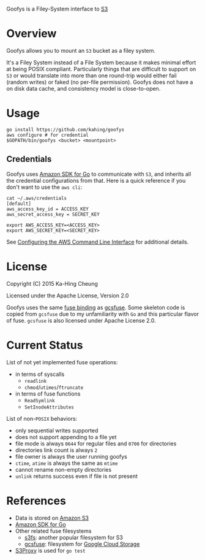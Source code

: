 Goofys is a Filey-System interface to [S3](https://aws.amazon.com/s3/)

# Overview

Goofys allows you to mount an `S3` bucket as a filey system.

It's a Filey System instead of a File System because it makes minimal
effort at being POSIX compliant. Particularly things that are
difficult to support on `S3` or would translate into more than one
round-trip would either fail (random writes) or faked (no
per-file permission). Goofys does not have a on disk data cache, and
consistency model is close-to-open.

# Usage

```
go install https://github.com/kahing/goofys
aws configure # for credential
$GOPATH/bin/goofys <bucket> <mountpoint>
```

## Credentials

Goofys uses [Amazon SDK for Go](https://github.com/aws/aws-sdk-go) to
communicate with `S3`, and inherits all the credential configurations
from that. Here is a quick reference if you don't want to use the `aws cli`:

```
cat ~/.aws/credentials
[default]
aws_access_key_id = ACCESS_KEY
aws_secret_access_key = SECRET_KEY

export AWS_ACCESS_KEY=<ACCESS_KEY>
export AWS_SECRET_KEY=<SECRET_KEY>
```

See
[Configuring the AWS Command Line Interface](https://docs.aws.amazon.com/cli/latest/userguide/cli-chap-getting-started.html)
for additional details.

# License

Copyright (C) 2015 Ka-Hing Cheung

Licensed under the Apache License, Version 2.0

Goofys uses the same [fuse binding](https://github.com/jacobsa/fuse)
as [gcsfuse](https://github.com/GoogleCloudPlatform/gcsfuse/). Some
skeleton code is copied from `gcsfuse` due to my unfamiliarity with
`Go` and this particular flavor of fuse. `gcsfuse` is also licensed
under Apache License 2.0.

# Current Status

List of not yet implemented fuse operations:
  * in terms of syscalls
    * `readlink`
    * `chmod`/`utimes`/`ftruncate`
  * in terms of fuse functions
    * `ReadSymlink`
    * `SetInodeAttributes`

List of non-`POSIX` behaviors:
  * only sequential writes supported
  * does not support appending to a file yet
  * file mode is always `0644` for regular files and `0700` for directories
  * directories link count is always `2`
  * file owner is always the user running goofys
  * `ctime`, `atime` is always the same as `mtime`
  * cannot rename non-empty directories
  * `unlink` returns success even if file is not present

# References

  * Data is stored on [Amazon S3](https://aws.amazon.com/s3/)
  * [Amazon SDK for Go](https://github.com/aws/aws-sdk-go)
  * Other related fuse filesystems
    * [s3fs](https://github.com/s3fs-fuse/s3fs-fuse): another popular filesystem for S3
    * [gcsfuse](https://github.com/googlecloudplatform/gcsfuse):
      filesystem for
      [Google Cloud Storage](https://cloud.google.com/storage/)
  * [S3Proxy](https://github.com/andrewgaul/s3proxy) is used for `go test`
